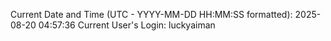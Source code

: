 Current Date and Time (UTC - YYYY-MM-DD HH:MM:SS formatted): 2025-08-20 04:57:36
Current User's Login: luckyaiman
